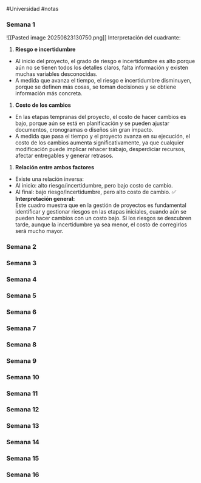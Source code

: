 #Universidad #notas 
### Semana 1
![[Pasted image 20250823130750.png]]
Interpretación del cuadrante:
1. **Riesgo e incertidumbre**
- Al inicio del proyecto, el grado de riesgo e incertidumbre es alto porque aún no se tienen todos los detalles claros, falta información y existen muchas variables desconocidas.
- A medida que avanza el tiempo, el riesgo e incertidumbre disminuyen, porque se definen más cosas, se toman decisiones y se obtiene información más concreta.

1. **Costo de los cambios**
- En las etapas tempranas del proyecto, el costo de hacer cambios es bajo, porque aún se está en planificación y se pueden ajustar documentos, cronogramas o diseños sin gran impacto.
- A medida que pasa el tiempo y el proyecto avanza en su ejecución, el costo de los cambios aumenta significativamente, ya que cualquier modificación puede implicar rehacer trabajo, desperdiciar recursos, afectar entregables y generar retrasos.

1. **Relación entre ambos factores**
- Existe una relación inversa:
- Al inicio: alto riesgo/incertidumbre, pero bajo costo de cambio.
- Al final: bajo riesgo/incertidumbre, pero alto costo de cambio.
✅ **Interpretación general:**  
Este cuadro muestra que en la gestión de proyectos es fundamental identificar y gestionar riesgos en las etapas iniciales, cuando aún se pueden hacer cambios con un costo bajo. Si los riesgos se descubren tarde, aunque la incertidumbre ya sea menor, el costo de corregirlos será mucho mayor.
### Semana 2
### Semana 3
### Semana 4
### Semana 5
### Semana 6
### Semana 7
### Semana 8
### Semana 9
### Semana 10
### Semana 11
### Semana 12
### Semana 13
### Semana 14
### Semana 15
### Semana 16
